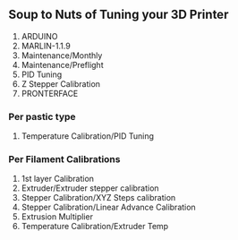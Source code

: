 
## Soup to Nuts of Tuning your 3D Printer

1. ARDUINO
2. MARLIN-1.1.9
3. Maintenance/Monthly
4. Maintenance/Preflight
5. PID Tuning
6. Z Stepper Calibration
7. PRONTERFACE

### Per pastic type
1. Temperature Calibration/PID Tuning
### Per Filament Calibrations
1. 1st layer Calibration
2. Extruder/Extruder stepper calibration
3. Stepper Calibration/XYZ Steps calibration
4. Stepper Calibration/Linear Advance Calibration
5. Extrusion Multiplier
6. Temperature Calibration/Extruder Temp
<!--stackedit_data:
eyJoaXN0b3J5IjpbNTEwNDcwMDYxLDgxOTY2MjIwNCw1OTY5Nj
UwODYsOTAxNDM3MDc2LDY1MDY2OTQ3OSwxMDAyNDQzMiwxNDc0
ODA0MTI1LC02OTI4MDkwMDldfQ==
-->